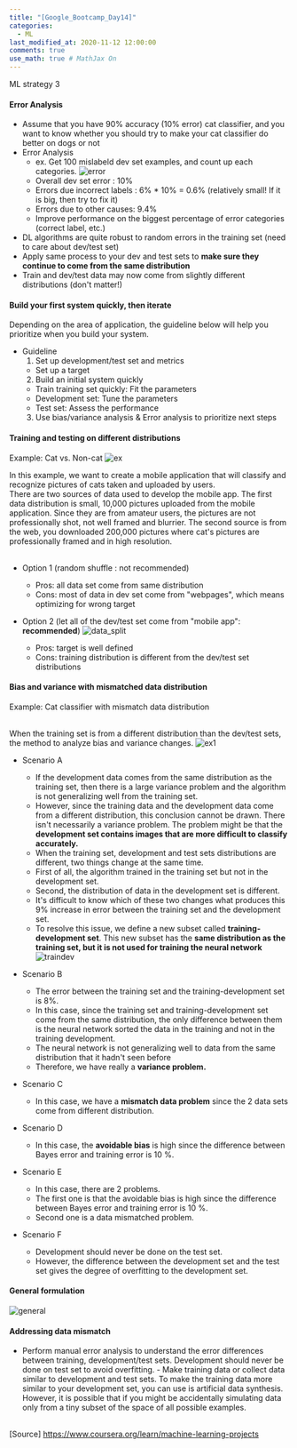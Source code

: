 ```yaml
---
title: "[Google_Bootcamp_Day14]"
categories: 
  - ML
last_modified_at: 2020-11-12 12:00:00
comments: true
use_math: true # MathJax On
---
```

ML strategy 3

#### Error Analysis
- Assume that you have 90% accuracy (10% error) cat classifier, and you want to know whether you should try to make your cat classifier do better on dogs or not
- Error Analysis
  - ex. Get 100 mislabeld dev set examples, and count up each categories.
  ![error](https://user-images.githubusercontent.com/62474292/101439375-b665e080-3957-11eb-8128-bd0d1b476bcb.png)
  - Overall dev set error : 10%
  - Errors due incorrect labels : 6% * 10% = 0.6% (relatively small! If it is big, then try to fix it)
  - Errors due to other causes: 9.4%
  - Improve performance on the biggest percentage of error categories (correct label, etc.)
- DL algorithms are quite robust to random errors in the training set (need to care about dev/test set)
- Apply same process to your dev and test sets to **make sure they continue to come from the same distribution**
- Train and dev/test data may now come from slightly different distributions (don't matter!)

#### Build your first system quickly, then iterate

Depending on the area of application, the guideline below will help you prioritize when you build your system.

- Guideline
  1. Set up development/test set and metrics
    - Set up a target
  2. Build an initial system quickly
    - Train training set quickly: Fit the parameters
    - Development set: Tune the parameters
    - Test set: Assess the performance
  3. Use bias/variance analysis & Error analysis to prioritize next steps
  
#### Training and testing on different distributions

Example: Cat vs. Non-cat 
![ex](https://user-images.githubusercontent.com/62474292/101439958-11e49e00-3959-11eb-9013-eed5578f582e.png)

In this example, we want to create a mobile application that will classify and recognize pictures of cats taken and uploaded by users. <br>
There are two sources of data used to develop the mobile app. The first data distribution is small, 10,000 pictures uploaded from the mobile application. Since they are from amateur users, the pictures are not professionally shot, not well framed and blurrier. The second source is from the web, you downloaded 200,000 pictures where cat's pictures are professionally framed and in high resolution. <br><br>

- Option 1 (random shuffle : not recommended)
  - Pros: all data set come from same distribution
  - Cons: most of data in dev set come from "webpages", which means optimizing for wrong target
- Option 2 (let all of the dev/test set come from "mobile app": **recommended**)
![data_split](https://user-images.githubusercontent.com/62474292/101439964-15782500-3959-11eb-8c50-24b92cebbdb2.png)

  - Pros: target is well defined
  - Cons: training distribution is different from the dev/test set distributions

#### Bias and variance with mismatched data distribution
Example: Cat classifier with mismatch data distribution <br><br>

When the training set is from a different distribution than the dev/test sets, the method to analyze bias and variance changes.
![ex1](https://user-images.githubusercontent.com/62474292/101443179-26786480-3960-11eb-9ba5-a804a4845e70.png)

- Scenario A
  - If the development data comes from the same distribution as the training set, then there is a large variance problem and the algorithm is not generalizing well from the training set.
  - However, since the training data and the development data come from a different distribution, this conclusion cannot be drawn. There isn't necessarily a variance problem. The problem might be that the **development set contains images that are more difficult to classify accurately.**
  - When the training set, development and test sets distributions are different, two things change at the same time. 
  - First of all, the algorithm trained in the training set but not in the development set. 
  - Second, the distribution of data in the development set is different.
  - It's difficult to know which of these two changes what produces this 9% increase in error between the training set and the development set. 
  - To resolve this issue, we define a new subset called **training-development set**. This new subset has the **same distribution as the training set, but it is not used for training the neural network**
  ![traindev](https://user-images.githubusercontent.com/62474292/101443186-28dabe80-3960-11eb-9d09-9ccb13ca2182.png)
  
- Scenario B
  - The error between the training set and the training-development set is 8%. 
  - In this case, since the training set and training-development set come from the same distribution, the only difference between them is the neural network sorted the data in the training and not in the training development. 
  - The neural network is not generalizing well to data from the same distribution that it hadn't seen before
  - Therefore, we have really a **variance problem.**
- Scenario C
  - In this case, we have a **mismatch data problem** since the 2 data sets come from different distribution.
- Scenario D
  - In this case, the **avoidable bias** is high since the difference between Bayes error and training error is 10 %.
- Scenario E
  - In this case, there are 2 problems. 
  - The first one is that the avoidable bias is high since the difference between Bayes error and training error is 10 %.
  - Second one is a data mismatched problem.
- Scenario F
  - Development should never be done on the test set. 
  - However, the difference between the development set and the test set gives the degree of overfitting to the development set.
  
#### General formulation
![general](https://user-images.githubusercontent.com/62474292/101443183-28422800-3960-11eb-94e0-f1ed36b604cd.png)

#### Addressing data mismatch
- Perform manual error analysis to understand the error differences between training, development/test sets. Development should never be done on test set to avoid overfitting. - Make training data or collect data similar to development and test sets. To make the training data more similar to your development set, you can use is artificial data synthesis. However, it is possible that if you might be accidentally simulating data only from a tiny subset of the space of all possible examples. <br><br>


[Source] https://www.coursera.org/learn/machine-learning-projects
